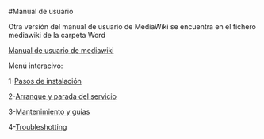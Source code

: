 #Manual de usuario

Otra versión del manual de usuario de MediaWiki se encuentra en el fichero mediawiki de la carpeta Word

[Manual de usuario de mediawiki](MadiaWiki/Docs/Word/mediawiki.md)

Menú interacivo:


1-[Pasos de instalación](PasosDeInstalacion.md)

2-[Arranque y parada del servicio](ArranqueParadaServicio.md)

3-[Mantenimiento y guias](Mantenimiento.md)

4-[Troubleshotting](Troubleshooting.md)
